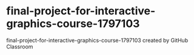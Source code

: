 # final-project-for-interactive-graphics-course-1797103
final-project-for-interactive-graphics-course-1797103 created by GitHub Classroom
